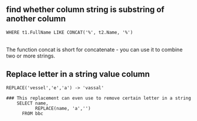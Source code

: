 ## find whether column string is substring of another column
	WHERE t1.FullName LIKE CONCAT('%', t2.Name, '%')
 <br/>The function concat is short for concatenate - you can use it to combine two or more strings.<br/>
## Replace letter in a string value column
	REPLACE('vessel','e','a') -> 'vassal'
	
	### This replacement can even use to remove certain letter in a string
		SELECT name,
			   REPLACE(name, 'a','')
		  FROM bbc
